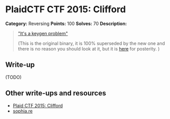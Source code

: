# PlaidCTF CTF 2015: Clifford

**Category:** Reversing
**Points:** 100
**Solves:** 70
**Description:**

> ["It's a keygen problem"](http://play.plaidctf.com/files/clifford_fb9d383f537c803a82b5040e801785e0.elf)
> 
> 
> (This is the original binary, it is 100% superseded by the new one and there is no reason you should look at it, but it is [here](http://play.plaidctf.com/files/clifford_d4db798d82a284a63341055200f2502d.elf) for posterity. )

## Write-up

(TODO)

## Other write-ups and resources

* [Plaid CTF 2015: Clifford](https://github.com/smokeleeteveryday/CTF_WRITEUPS/tree/master/2015/PCTF/reversing/clifford)
* [sophia.re](http://sophia.re/plaid2015_clifford_writeup.html)
